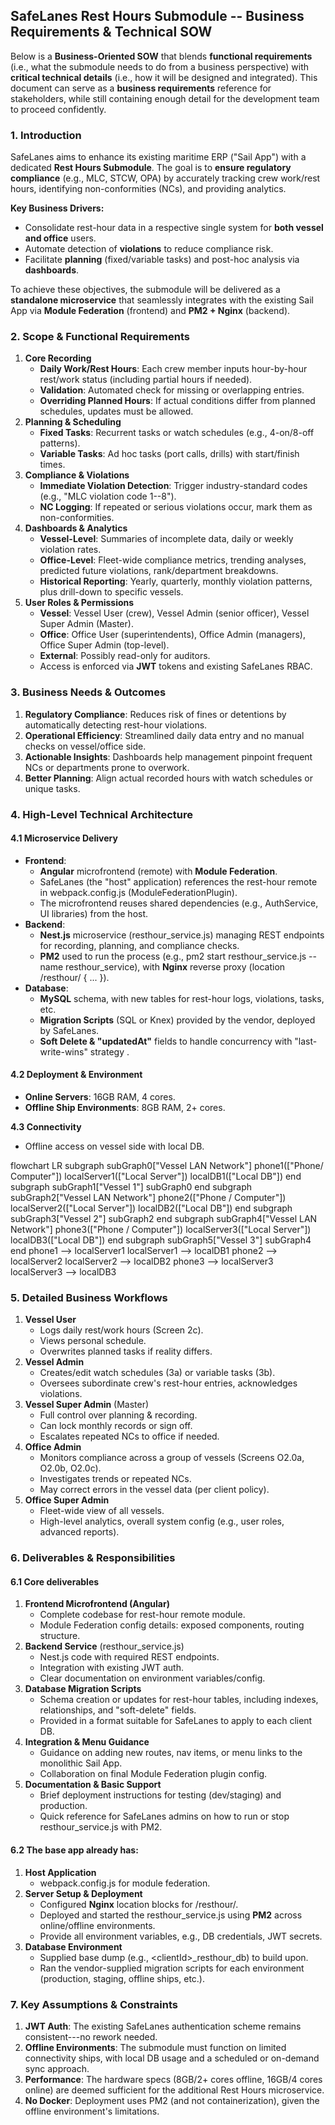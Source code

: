 ## SafeLanes Rest Hours Submodule \-- Business Requirements & Technical SOW

Below is a **Business-Oriented SOW** that blends **functional requirements** (i.e., what the submodule needs to do from a business perspective) with **critical technical details** (i.e., how it will be designed and integrated). This document can serve as a **business requirements** reference for stakeholders, while still containing enough detail for the development team to proceed confidently.

### 1\. Introduction

SafeLanes aims to enhance its existing maritime ERP ("Sail App") with a dedicated **Rest Hours Submodule**. The goal is to **ensure regulatory compliance** (e.g., MLC, STCW, OPA) by accurately tracking crew work/rest hours, identifying non-conformities (NCs), and providing analytics.

**Key Business Drivers:**

- Consolidate rest-hour data in a respective single system for **both vessel and office** users.  
- Automate detection of **violations** to reduce compliance risk.  
- Facilitate **planning** (fixed/variable tasks) and post-hoc analysis via **dashboards**.

To achieve these objectives, the submodule will be delivered as a **standalone microservice** that seamlessly integrates with the existing Sail App via **Module Federation** (frontend) and **PM2 \+ Nginx** (backend).

### 2\. Scope & Functional Requirements

1. **Core Recording**  
   - **Daily Work/Rest Hours**: Each crew member inputs hour-by-hour rest/work status (including partial hours if needed).  
   - **Validation**: Automated check for missing or overlapping entries.  
   - **Overriding Planned Hours**: If actual conditions differ from planned schedules, updates must be allowed.  
2. **Planning & Scheduling**  
   - **Fixed Tasks**: Recurrent tasks or watch schedules (e.g., 4-on/8-off patterns).  
   - **Variable Tasks**: Ad hoc tasks (port calls, drills) with start/finish times.  
3. **Compliance & Violations**  
   - **Immediate Violation Detection**: Trigger industry-standard codes (e.g., "MLC violation code 1--8").  
   - **NC Logging**: If repeated or serious violations occur, mark them as non-conformities.  
4. **Dashboards & Analytics**  
   - **Vessel-Level**: Summaries of incomplete data, daily or weekly violation rates.  
   - **Office-Level**: Fleet-wide compliance metrics, trending analyses, predicted future violations, rank/department breakdowns.  
   - **Historical Reporting**: Yearly, quarterly, monthly violation patterns, plus drill-down to specific vessels.  
5. **User Roles & Permissions**  
   - **Vessel**: Vessel User (crew), Vessel Admin (senior officer), Vessel Super Admin (Master).  
   - **Office**: Office User (superintendents), Office Admin (managers), Office Super Admin (top-level).  
   - **External**: Possibly read-only for auditors.  
   - Access is enforced via **JWT** tokens and existing SafeLanes RBAC.

### 3\. Business Needs & Outcomes

1. **Regulatory Compliance**: Reduces risk of fines or detentions by automatically detecting rest-hour violations.  
2. **Operational Efficiency**: Streamlined daily data entry and no manual checks on vessel/office side.  
3. **Actionable Insights**: Dashboards help management pinpoint frequent NCs or departments prone to overwork.  
4. **Better Planning**: Align actual recorded hours with watch schedules or unique tasks.

### 4\. High-Level Technical Architecture

#### 4.1 Microservice Delivery

- **Frontend**:  
  - **Angular** microfrontend (remote) with **Module Federation**.  
  - SafeLanes (the "host" application) references the rest-hour remote in webpack.config.js (ModuleFederationPlugin).  
  - The microfrontend reuses shared dependencies (e.g., AuthService, UI libraries) from the host.  
- **Backend**:  
  - **Nest.js** microservice (resthour\_service.js) managing REST endpoints for recording, planning, and compliance checks.  
  - **PM2** used to run the process (e.g., pm2 start resthour\_service.js \--name resthour\_service), with **Nginx** reverse proxy (location /resthour/ { ... }).  
- **Database**:  
  - **MySQL** schema, with new tables for rest-hour logs, violations, tasks, etc.  
  - **Migration Scripts** (SQL or Knex) provided by the vendor, deployed by SafeLanes.  
  - **Soft Delete & "updatedAt"** fields to handle concurrency with  "last-write-wins" strategy .

#### 4.2 Deployment & Environment

- **Online Servers**: 16GB RAM, 4 cores.  
- **Offline Ship Environments**: 8GB RAM, 2+ cores.

**4.3 Connectivity** 

- Offline access on vessel side with local DB.


flowchart LR
subgraph subGraph0["Vessel LAN Network"]
       phone1(["Phone/ Computer"])
       localServer1(["Local Server"])
       localDB1(["Local DB"])
 end
subgraph subGraph1["Vessel 1"]
       subGraph0
 end
subgraph subGraph2["Vessel LAN Network"]
       phone2(["Phone / Computer"])
       localServer2(["Local Server"])
       localDB2(["Local DB"])
 end
subgraph subGraph3["Vessel 2"]
       subGraph2
 end
subgraph subGraph4["Vessel LAN Network"]
       phone3(["Phone / Computer"])
       localServer3(["Local Server"])
       localDB3(["Local DB"])
 end
subgraph subGraph5["Vessel 3"]
       subGraph4
 end
   phone1 --> localServer1
   localServer1 --> localDB1
   phone2 --> localServer2
   localServer2 --> localDB2
   phone3 --> localServer3
   localServer3 --> localDB3

 

### 5\. Detailed Business Workflows

1. **Vessel User**  
   - Logs daily rest/work hours (Screen 2c).  
   - Views personal schedule.  
   - Overwrites planned tasks if reality differs.  
2. **Vessel Admin**  
   - Creates/edit watch schedules (3a) or variable tasks (3b).  
   - Oversees subordinate crew's rest-hour entries, acknowledges violations.  
3. **Vessel Super Admin** (Master)  
   - Full control over planning & recording.  
   - Can lock monthly records or sign off.  
   - Escalates repeated NCs to office if needed.  
4. **Office Admin**  
   - Monitors compliance across a group of vessels (Screens O2.0a, O2.0b, O2.0c).  
   - Investigates trends or repeated NCs.  
   - May correct errors in the vessel data (per client policy).  
5. **Office Super Admin**  
   - Fleet-wide view of all vessels.  
   - High-level analytics, overall system config (e.g., user roles, advanced reports).

### 6\. Deliverables & Responsibilities

#### 6.1 Core deliverables

1. **Frontend Microfrontend (Angular)**  
   - Complete codebase for rest-hour remote module.  
   - Module Federation config details: exposed components, routing structure.  
2. **Backend Service** (resthour\_service.js)  
   - Nest.js code with required REST endpoints.  
   - Integration with existing JWT auth.  
   - Clear documentation on environment variables/config.  
3. **Database Migration Scripts**  
   - Schema creation or updates for rest-hour tables, including indexes, relationships, and "soft-delete" fields.  
   - Provided in a format suitable for SafeLanes to apply to each client DB.  
4. **Integration & Menu Guidance**  
   - Guidance on adding new routes, nav items, or menu links to the monolithic Sail App.  
   - Collaboration on final Module Federation plugin config.  
5. **Documentation & Basic Support**  
   - Brief deployment instructions for testing (dev/staging) and production.  
   - Quick reference for SafeLanes admins on how to run or stop resthour\_service.js with PM2.

#### 6.2 The base app already has:

1. **Host Application**  
   - webpack.config.js for module federation.  
2. **Server Setup & Deployment**  
   - Configured **Nginx** location blocks for /resthour/.  
   - Deployed and started the resthour\_service.js using **PM2** across online/offline environments.  
   - Provide all environment variables, e.g., DB credentials, JWT secrets.  
3. **Database Environment**  
   - Supplied base dump (e.g., \<clientId\>\_resthour\_db) to build upon.  
   - Ran the vendor-supplied migration scripts for each environment (production, staging, offline ships, etc.).

### 7\. Key Assumptions & Constraints

1. **JWT Auth**: The existing SafeLanes authentication scheme remains consistent---no rework needed.  
2. **Offline Environments**: The submodule must function on limited connectivity ships, with local DB usage and a scheduled or on-demand sync approach.  
3. **Performance**: The hardware specs (8GB/2+ cores offline, 16GB/4 cores online) are deemed sufficient for the additional Rest Hours microservice.  
4. **No Docker**: Deployment uses PM2 (and not containerization), given the offline environment's limitations.

